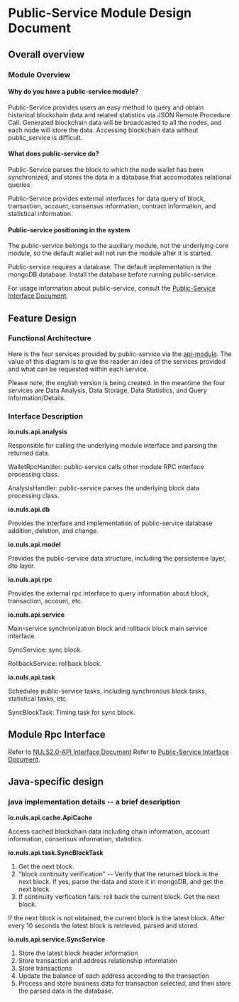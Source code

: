 # Public-Service Module Design Document

## Overall overview

### Module Overview

#### Why do you have a public-service module?

Public-Service provides users an easy method to query and obtain historical blockchain data and related statistics via JSON Remote Procedure Call. Generated blockchain data will be broadcasted to all the nodes, and each node will store the data. Accessing blockchain data without public_service is difficult.

#### What does public-service do?

Public-Service parses the block to which the node wallet has been synchronized, and stores the data in a database that accomodates relational queries.

Public-Service provides external interfaces for data query of block, transaction, account, consensus information, contract information, and statistical information.

#### Public-service positioning in the system

The public-service belongs to the auxiliary module, not the underlying core module, so the default wallet will not run the module after it is started.

Public-service requires a database. The default implementation is the mongoDB database. Install the database before running public-service.

For usage information about public-service, consult the [Public-Service Interface Document](https://docs.nuls.io/Docs/i_public_service.html#introduction).


## Feature Design

### Functional Architecture

Here is the four services provided by public-service via the [api-module]( https://github.com/nuls-io/nuls-v2/blob/master/module/nuls-public-service/documents/img/public-service-functions.png).  The value of this diagram is to give the reader an idea of the services provided and what can be requested within each service.

Please note, the english version is being created. In the meantime the four services are Data Analysis, Data Storage, Data Statistics, and Query Information/Details.





### Interface Description

**io.nuls.api.analysis**

Responsible for calling the underlying module interface and parsing the returned data.

WalletRpcHandler: public-service calls other module RPC interface processing class.

AnalysisHandler: public-service parses the underlying block data processing class.

**io.nuls.api.db**

Provides the interface and implementation of public-service database addition, deletion, and change.

**io.nuls.api.model**

Provides the public-service data structure, including the persistence layer, dto layer.

**io.nuls.api.rpc**


Provides the external rpc interface to query information about block, transaction, account, etc.

**io.nuls.api.service**

Main-service synchronization block and rollback block main service interface.

SyncService: sync block.

RollbackService: rollback block.

**io.nuls.api.task**

Schedules public-service tasks, including synchronous block tasks, statistical tasks, etc.

SyncBlockTask: Timing task for sync block.

## Module Rpc Interface

Refer to [NULS2.0-API Interface Document](https://docs.nuls.io/Docs/i_account.html)
Refer to [Public-Service Interface Document](https://docs.nuls.io/Docs/i_public_service.html#introduction).
 

## Java-specific design

### java implementation details -- a brief description

**io.nuls.api.cache.ApiCache**

Access cached blockchain data including chain information, account information, consensus information, statistics.

**io.nuls.api.task.SyncBlockTask**

1. Get the next block.
2. "block continuity verification" -- Verify that the returned block is the next block. If yes, parse the data and store it in mongoDB, and get the next block.
3. If continuity verfication fails: roll back the current block. Get the next block.

If the next block is not obtained, the current block is the latest block. After every 10 seconds the latest block is retrieved, parsed and stored.

**io.nuls.api.service.SyncService**

1. Store the latest block header information
2. Store transaction and address relationship information
3. Store transactions
4. Update the balance of each address according to the transaction
5. Process and store business data for transaction selected, and then store the parsed data in the database.

